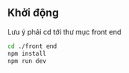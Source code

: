 
## Khởi động
Lưu ý phải cd tới thư mục front end
```bash
cd ./front end
npm install
npm run dev
```

